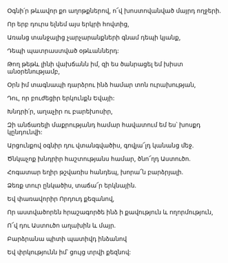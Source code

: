 Օգնի՛ր թևավոր քո աղոթքներով, ո՜վ խոստովանված մայրդ ողջերի.


Որ երբ դուրս ելնեմ այս երկրի հովտից,


Առանց տանջալից չարչարանքների գնամ դեպի կյանք,


Դեպի պատրաստված օթևաններդ:


Թող թեթև լինի վախճանն իմ, զի ես ծանրացել եմ խիստ անօրենությամբ,


Օրն իմ տագնապի դարձրու ինձ համար տոն ուրախության,


Դու, որ բուժեցիր երկունքն Եվայի:


Խնդրի՛ր, աղաչիր ու բարեխոսիր,


Զի անճառելի մաքրությանդ համար հավատում եմ ես՝ խոսքդ կընդունվի:


Արցունքով օգնիր դու վտանգվածիս, գովյա՜լդ կանանց մեջ.


Ծնկաչոք խնդրիր հաշտությանս համար, ծնո՜ղդ Աստուծո.


Հոգատար եղիր թշվառիս հանդեպ, խորա՜ն բարձրյալի.


Ձեռք տուր ընկածիս, տաճա՜ր երկնային.


Եվ փառավորիր Որդուդ քեզանով,


Որ աստվածորեն հրաշագործե ինձ ի քավություն և ողորմություն,


Ո՜վ դու Աստուծո աղախին և մայր.


Բարձրանա պիտի պատիվդ ինձանով


Եվ փրկությունն իմ՝ ցույց տրվի քեզնով: